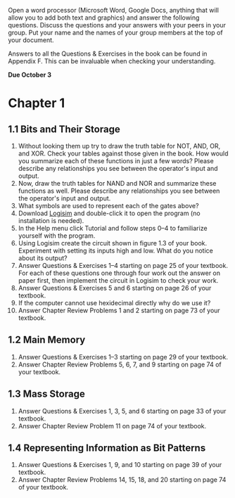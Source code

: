 Open a word processor (Microsoft Word, Google Docs, anything that will allow you to add both text and graphics) and answer the following questions. Discuss the questions and your answers with your peers in your group. Put your name and the names of your group members at the top of your document.

Answers to all the Questions & Exercises in the book can be found in Appendix F. This can be invaluable when checking your understanding.

**Due October 3**

# Chapter 1

## 1.1 Bits and Their Storage

1. Without looking them up try to draw the truth table for NOT, AND, OR, and XOR. Check your tables against those given in the book. How would you summarize each of these functions in just a few words? Please describe any relationships you see between the operator's input and output.
2. Now, draw the truth tables for NAND and NOR and summarize these functions as well. Please describe any relationships you see between the operator's input and output.
3. What symbols are used to represent each of the gates above?
4. Download [Logisim](https://drive.google.com/file/d/0B1ODsqqIQg7sMHl5WV9lcXhMS0E/view?usp=sharing) and double-click it to open the program (no installation is needed).
5. In the Help menu click Tutorial and follow steps 0–4 to familiarize yourself with the program.
6. Using Logisim create the circuit shown in figure 1.3 of your book. Experiment with setting its inputs high and low. What do you notice about its output?
7. Answer Questions & Exercises 1–4 starting on page 25 of your textbook. For each of these questions one through four work out the answer on paper first, then implement the circuit in Logisim to check your work.
8. Answer Questions & Exercises 5 and 6 starting on page 26 of your textbook. 
9. If the computer cannot use hexidecimal directly why do we use it?
10. Answer Chapter Review Problems 1 and 2 starting on page 73 of your textbook.

## 1.2 Main Memory

1. Answer Questions & Exercises 1–3 starting on page 29 of your textbook.
2. Answer Chapter Review Problems 5, 6, 7, and 9 starting on page 74 of your textbook.

## 1.3 Mass Storage

1. Answer Questions & Exercises 1, 3, 5, and 6 starting on page 33 of your textbook.
2. Answer Chapter Review Problem 11 on page 74 of your textbook.

## 1.4 Representing Information as Bit Patterns

1. Answer Questions & Exercises 1, 9, and 10  starting on page 39 of your textbook.
2. Answer Chapter Review Problems 14, 15, 18, and 20 starting on page 74 of your textbook.
